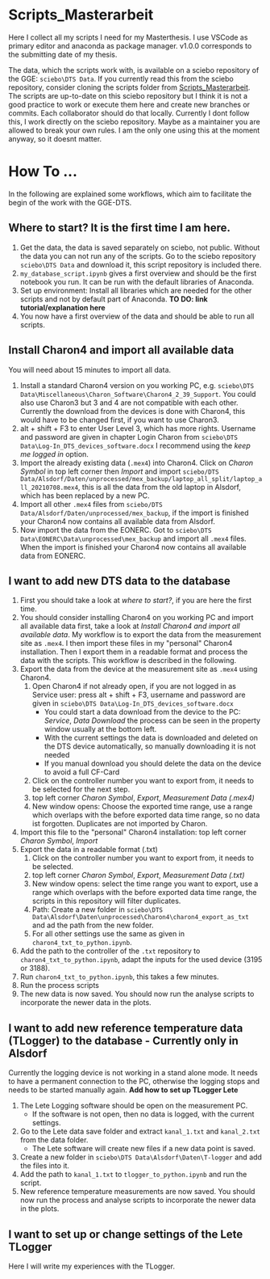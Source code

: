 # Scripts_Masterarbeit
Here I collect all my scripts I need for my Masterthesis.
I use VSCode as primary editor and anaconda as package manager.
v1.0.0 corresponds to the submitting date of my thesis.

The data, which the scripts work with, is available on a sciebo repository of the GGE: `sciebo\DTS Data`.
If you currently read this from the sciebo repository, consider cloning the scripts folder from [Scripts_Masterarbeit](https://github.com/mvwick/Scripts_Masterarbeit.git).
The scripts are up-to-date on this sciebo repository but I think it is not a good practice to work or execute them here and create new branches or commits.
Each collaborator should do that locally.
Currently I dont follow this, I work directly on the sciebo repository.
Maybe as a maintainer you are allowed to break your own rules.
I am the only one using this at the moment anyway, so it doesnt matter.

# How To ...
In the following are explained some workflows, which aim to facilitate the begin of the work with the GGE-DTS.
## Where to start? It is the first time I am here. 
1. Get the data, the data is saved separately on sciebo, not public. Without the data you can not run any of the scripts. Go to the sciebo repository `sciebo\DTS Data` and download it, this script repository is included there.
2. `my_database_script.ipynb` gives a first overview and should be the first notebook you run. It can be run with the default libraries of Anaconda.
3. Set up environment: Install all libraries which are needed for the other scripts and not by default part of Anaconda.
**TO DO: link tutorial/explanation here**
4. You now have a first overview of the data and should be able to run all scripts.

## Install Charon4 and import all available data
You will need about 15 minutes to import all data.
1. Install a standard Charon4 version on you working PC, e.g. `sciebo\DTS Data\Miscellaneous\Charon_Software\Charon4_2_39_Support`. You could also use Charon3 but 3 and 4 are not compatible with each other. Currently the download from the devices is done with Charon4, this would have to be changed first, if you want to use Charon3.
2. alt + shift + F3 to enter User Level 3, which has more rights. Username and password are given in chapter Login Charon from `sciebo\DTS Data\Log-In_DTS_devices_software.docx` I recommend using the *keep me logged in* option.
3. Import the already existing data (`.mex4`) into Charon4. Click on *Charon Symbol* in top left corner then *Import* and import `sciebo/DTS Data/Alsdorf/Daten/unprocessed/mex_backup/laptop_all_split/laptop_all_20210708.mex4`, this is all the data from the old laptop in Alsdorf, which has been replaced by a new PC.
4. Import all other `.mex4` files from `sciebo/DTS Data/Alsdorf/Daten/unprocessed/mex_backup`, if the import is finished your Charon4 now contains all available data from Alsdorf.
5. Now import the data from the EONERC. Got to `sciebo\DTS Data\EONERC\Data\unprocessed\mex_backup` and import all `.mex4` files. When the import is finished your Charon4 now contains all available data from EONERC.

## I want to add new DTS data to the database
1. First you should take a look at *where to start?*, if you are here the first time.
2. You should consider installing Charon4 on you working PC and import all available data first, take a look at *Install Charon4 and import all available data*. My workflow is to export the data from the measurement site as `.mex4`. I then import these files in my "personal" Charon4 installation. Then I export them in a readable format and process the data with the scripts. This workflow is described in the following.
3. Export the data from the device at the measurement site as `.mex4` using Charon4.
    1. Open Charon4 if not already open, if you are not logged in as Service user: press alt + shift + F3, username and password are given in `sciebo\DTS Data\Log-In_DTS_devices_software.docx`
        * You could start a data download from the device to the PC: *Service*, *Data Download* the process can be seen in the property window usually at the bottom left.
        * With the current settings the data is downloaded and deleted on the DTS device automatically, so manually downloading it is not needed
        * If you manual download you should delete the data on the device to avoid a full CF-Card
    2. Click on the controller number you want to export from, it needs to be selected for the next step.
    3. top left corner *Charon Symbol*, *Export*, *Measurement Data (.mex4)*
    4. New window opens: Choose the exported time range, use a range which overlaps with the before exported data time range, so no data ist forgotten. Duplicates are not imported by Charon.
4. Import this file to the "personal" Charon4 installation: top left corner *Charon Symbol*, *Import*
5. Export the data in a readable format (.txt)
    1. Click on the controller number you want to export from, it needs to be selected.
    2. top left corner *Charon Symbol*, *Export*, *Measurement Data (.txt)*
    3. New window opens: select the time range you want to export, use a range which overlaps with the before exported data time range, the scripts in this repository will filter duplicates.
    4. Path: Create a new folder in `sciebo\DTS Data\Alsdorf\Daten\unprocessed\Charon4\charon4_export_as_txt` and ad the path from the new folder.
    5. For all other settings use the same as given in `charon4_txt_to_python.ipynb`.
6. Add the path to the controller of the `.txt` repository to `charon4_txt_to_python.ipynb`, adapt the inputs for the used device (3195 or 3188).
5. Run `charon4_txt_to_python.ipynb`, this takes a few minutes.
6. Run the process scripts
7. The new data is now saved. You should now run the analyse scripts to incorporate the newer data in the plots.


## I want to add new reference temperature data (TLogger) to the database - Currently only in Alsdorf
Currently the logging device is not working in a stand alone mode. It needs to have a permanent connection to the PC, otherwise the logging stops and needs to be started manually again. **Add how to set up TLogger Lete**
1. The Lete Logging software should be open on the measurement PC.
    * If the software is not open, then no data is logged, with the current settings.
2. Go to the Lete data save folder and extract `kanal_1.txt` and `kanal_2.txt` from the data folder.
    * The Lete software will create new files if a new data point is saved.
3. Create a new folder in `sciebo\DTS Data\Alsdorf\Daten\T-logger` and add the files into it.
4. Add the path to `kanal_1.txt` to `tlogger_to_python.ipynb` and run the script.
5. New reference temperature measurements are now saved. You should now run the process and analyse scripts to incorporate the newer data in the plots.


## I want to set up or change settings of the Lete TLogger
Here I will write my experiences with the TLogger.
